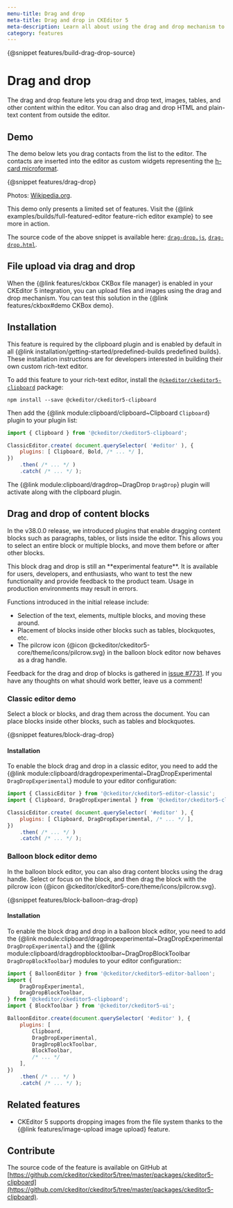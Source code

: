 ```yaml
---
menu-title: Drag and drop
meta-title: Drag and drop in CKEditor 5
meta-description: Learn all about using the drag and drop mechanism to manage content and uploads in CKEditor 5
category: features
---
```


{@snippet features/build-drag-drop-source}

# Drag and drop

The drag and drop feature lets you drag and drop text, images, tables, and other content within the editor. You can also drag and drop HTML and plain-text content from outside the editor.

## Demo

The demo below lets you drag contacts from the list to the editor. The contacts are inserted into the editor as custom widgets representing the [h-card microformat](http://microformats.org/wiki/h-card).

{@snippet features/drag-drop}

Photos: [Wikipedia.org](http://en.wikipedia.org).

<info-box info>
	This demo only presents a limited set of features. Visit the {@link examples/builds/full-featured-editor feature-rich editor example} to see more in action.
</info-box>

The source code of the above snippet is available here: [`drag-drop.js`](https://github.com/ckeditor/ckeditor5/tree/master/packages/ckeditor5-clipboard/docs/_snippets/features/drag-drop.js), [`drag-drop.html`](https://github.com/ckeditor/ckeditor5/tree/master/packages/ckeditor5-clipboard/docs/_snippets/features/drag-drop.html).

## File upload via drag and drop

When the {@link features/ckbox CKBox file manager} is enabled in your CKEditor&nbsp;5 integration, you can upload files and images using the drag and drop mechanism. You can test this solution in the {@link features/ckbox#demo CKBox demo}.

## Installation

<info-box info>
	This feature is required by the clipboard plugin and is enabled by default in all {@link installation/getting-started/predefined-builds predefined builds}. These installation instructions are for developers interested in building their own custom rich-text editor.
</info-box>

To add this feature to your rich-text editor, install the [`@ckeditor/ckeditor5-clipboard`](https://www.npmjs.com/package/@ckeditor/ckeditor5-clipboard) package:

```
npm install --save @ckeditor/ckeditor5-clipboard
```

Then add the {@link module:clipboard/clipboard~Clipboard `Clipboard`} plugin to your plugin list:

```js
import { Clipboard } from '@ckeditor/ckeditor5-clipboard';

ClassicEditor.create( document.querySelector( '#editor' ), {
	plugins: [ Clipboard, Bold, /* ... */ ],
})
	.then( /* ... */ )
	.catch( /* ... */ );
```

The {@link module:clipboard/dragdrop~DragDrop `DragDrop`} plugin will activate along with the clipboard plugin.

## Drag and drop of content blocks

In the v38.0.0 release, we introduced plugins that enable dragging content blocks such as paragraphs, tables, or lists inside the editor. This allows you to select an entire block or multiple blocks, and move them before or after other blocks.

<info-box warning>
	This block drag and drop is still an **experimental feature**. It is available for users, developers, and enthusiasts, who want to test the new functionality and provide feedback to the product team. Usage in production environments may result in errors.
</info-box>

Functions introduced in the initial release include:

* Selection of the text, elements, multiple blocks, and moving these around.
* Placement of blocks inside other blocks such as tables, blockquotes, etc.
* The pilcrow icon 	{@icon @ckeditor/ckeditor5-core/theme/icons/pilcrow.svg} in the balloon block editor now behaves as a drag handle.

Feedback for the drag and drop of blocks is gathered in [issue #7731](https://github.com/ckeditor/ckeditor5/issues/7731). If you have any thoughts on what should work better, leave us a comment!

### Classic editor demo

Select a block or blocks, and drag them across the document. You can place blocks inside other blocks, such as tables and blockquotes.

{@snippet features/block-drag-drop}

#### Installation

To enable the block drag and drop in a classic editor, you need to add the {@link module:clipboard/dragdropexperimental~DragDropExperimental `DragDropExperimental`} module to your editor configuration:

```js
import { ClassicEditor } from '@ckeditor/ckeditor5-editor-classic';
import { Clipboard, DragDropExperimental } from '@ckeditor/ckeditor5-clipboard';

ClassicEditor.create( document.querySelector( '#editor' ), {
	plugins: [ Clipboard, DragDropExperimental, /* ... */ ],
})
	.then( /* ... */ )
	.catch( /* ... */ );
```

### Balloon block editor demo

In the balloon block editor, you can also drag content blocks using the drag handle. Select or focus on the block, and then drag the block with the pilcrow icon {@icon @ckeditor/ckeditor5-core/theme/icons/pilcrow.svg}.

{@snippet features/block-balloon-drag-drop}

#### Installation

To enable the block drag and drop in a balloon block editor, you need to add the {@link module:clipboard/dragdropexperimental~DragDropExperimental `DragDropExperimental`} and the {@link module:clipboard/dragdropblocktoolbar~DragDropBlockToolbar `DragDropBlockToolbar`} modules to your editor configuration::

```js
import { BalloonEditor } from '@ckeditor/ckeditor5-editor-balloon';
import {
	DragDropExperimental,
	DragDropBlockToolbar,
} from '@ckeditor/ckeditor5-clipboard';
import { BlockToolbar } from '@ckeditor/ckeditor5-ui';

BalloonEditor.create(document.querySelector( '#editor' ), {
	plugins: [
		Clipboard,
		DragDropExperimental,
		DragDropBlockToolbar,
		BlockToolbar,
		/* ... */
	],
})
	.then( /* ... */ )
	.catch( /* ... */ );
```

## Related features

* CKEditor&nbsp;5 supports dropping images from the file system thanks to the {@link features/image-upload image upload} feature.

## Contribute

The source code of the feature is available on GitHub at [https://github.com/ckeditor/ckeditor5/tree/master/packages/ckeditor5-clipboard](https://github.com/ckeditor/ckeditor5/tree/master/packages/ckeditor5-clipboard).
